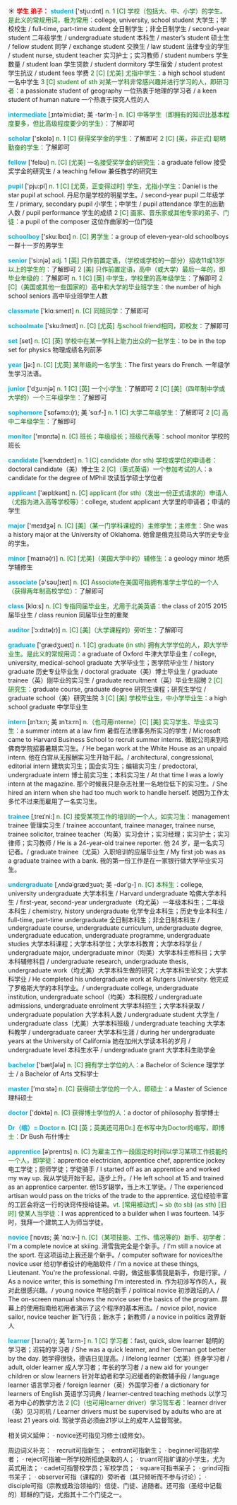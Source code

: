 ☀ <font color="red">**学生 弟子：**</font>
<font color="sky blue">**student**</font> ['stju:dnt] 
<font color="rgb(227, 108, 9)">n. 1 [C] 学校（包括大、中、小学）的学生。是此义的常规用词，极为常用：</font>college, university, school student 大学生；学校校生 / full-time, part-time student 全日制学生；非全日制学生 / second-year student 二年级学生 / undergraduate student 本科生 / master’s student 硕士生 / fellow student 同学 / exchange student 交换生 / law student 法律专业的学生 / student nurse, student teacher 实习护士；实习教师 / student numbers 学生数量 / student loan 学生贷款 / student dormitory 学生宿舍 / student protest 学生抗议 / student fees 学费 <font color="rgb(227, 108, 9)">2 [C] [尤美] 尤指中学生：</font>a high school student 一名中学生 <font color="rgb(227, 108, 9)">3 [C] student of sth 对某一学科非常感兴趣并进行学习的人，即研习者：</font>a passionate student of geography 一位热衷于地理的学习者 / a keen student of human nature 一个热衷于探究人性的人
           
<font color="sky blue">**intermediate**</font> [ˌɪntəˈmi:diət; 美 -tərˈm-]
<font color="rgb(227, 108, 9)">n. [C] 中等学生（即拥有的知识比基本程度要多，但比高级程度要少的学生）：</font>了解即可

<font color="sky blue">**scholar**</font> ['skɒlə] 
<font color="rgb(227, 108, 9)">n. 1 [C] 获得奖学金的学生：</font>了解即可 <font color="rgb(227, 108, 9)">2 [C] [英，非正式] 聪明勤奋的学生：</font>了解即可

<font color="sky blue">**fellow**</font> ['feləʊ] 
<font color="rgb(227, 108, 9)">n. [C] [尤美] 一名接受奖学金的研究生：</font>a graduate fellow 接受奖学金的研究生 / a teaching fellow 兼任教学的研究生

<font color="sky blue">**pupil**</font> ['pju:pl] 
<font color="rgb(227, 108, 9)">n. 1 [C] [尤英，正变得过时] 学生，尤指小学生：</font>Daniel is the star pupil at school. 丹尼尔是学校的明星学生。/ second-year pupil 二年级学生 / primary, secondary pupil 小学生；中学生 / pupil attendance 学生的出勤人数 / pupil performance 学生的成绩 <font color="rgb(227, 108, 9)">2 [C] 画家、音乐家或其他专家的弟子、门徒：</font>a pupil of the composer 这位作曲家的一位门徒

<font color="sky blue">**schoolboy**</font> ['sku:lbɒɪ] 
<font color="rgb(227, 108, 9)">n. [C] 男学生：</font>a group of eleven-year-old schoolboys 一群十一岁的男学生

<font color="sky blue">**senior**</font> ['si:njə] 
<font color="rgb(227, 108, 9)">adj. 1 [英] 只作前置定语，（学校或学校的一部分）招收11或13岁以上的学生的：</font>了解即可 <font color="rgb(227, 108, 9)">2 [美] 只作前置定语，高中（或大学）最后一年的，即毕业年级的：</font>了解即可 <font color="rgb(227, 108, 9)">n. 1 [C] [英] 中学生，学校里的高年级学生：</font>了解即可 <font color="rgb(227, 108, 9)">2 [C]（美国或其他一些国家的）高中和大学的毕业班学生：</font>the number of high school seniors 高中毕业班学生人数

<font color="sky blue">**classmate**</font> ['klɑːsmeɪt] 
<font color="rgb(227, 108, 9)">n. [C] 同班同学：</font>了解即可

<font color="sky blue">**schoolmate**</font> ['sku:lmeɪt] 
<font color="rgb(227, 108, 9)">n. [C] [尤英] 与school friend相同，即校友：</font>了解即可

<font color="sky blue">**set**</font> [set] 
<font color="rgb(227, 108, 9)">n. [C] [英] 学校中在某一学科上能力出众的一批学生：</font>to be in the top set for physics 物理成绩名列前茅

<font color="sky blue">**year**</font> [jə:] 
<font color="rgb(227, 108, 9)">n. [C] [尤英] 某年级的一名学生：</font>The first years do French. 一年级学生学习法语。

<font color="sky blue">**junior**</font> ['dӡu:njə] 
<font color="rgb(227, 108, 9)">n. 1 [C] [英] 一个小学生：</font>了解即可 <font color="rgb(227, 108, 9)">2 [C] [美]（四年制中学或大学的）一个三年级学生：</font>了解即可
           
<font color="sky blue">**sophomore**</font> [ˈsɒfəmɔ:(r); 美 ˈsɑ:f-]
<font color="rgb(227, 108, 9)">n. 1 [C] 大学二年级学生：</font>了解即可 <font color="rgb(227, 108, 9)">2 [C] 高中二年级学生：</font>了解即可

<font color="sky blue">**monitor**</font> ['mɒnɪtə] 
<font color="rgb(227, 108, 9)">n. [C] 班长；年级级长；班级代表等：</font>school monitor 学校的班长

<font color="sky blue">**candidate**</font> ['kændɪdeɪt] 
<font color="rgb(227, 108, 9)">n. 1 [C] candidate (for sth) 学校或学位的申请者：</font>doctoral candidate（美）博士生 <font color="rgb(227, 108, 9)">2 [C]（英式英语）一个参加考试的人：</font>a candidate for the degree of MPhil 攻读哲学硕士学位者

<font color="sky blue">**applicant**</font> ['æplɪkənt] 
<font color="rgb(227, 108, 9)">n. [C] applicant (for sth)（发出一份正式请求的）申请人（尤指为进入高等学校等）：</font>college, student applicant 大学里的申请者；申请的学生

<font color="sky blue">**major**</font> ['meɪdӡə] 
<font color="rgb(227, 108, 9)">n. [C] [美]（某一门学科课程的）主修学生；主修生：</font>She was a history major at the University of Oklahoma. 她曾是俄克拉荷马大学历史专业的学生。
           
<font color="sky blue">**minor**</font> [ˈmaɪnə(r)]
<font color="rgb(227, 108, 9)">n. [C] [尤美]（美国大学中的）辅修生：</font>a geology minor 地质学辅修生
 
<font color="sky blue">**associate**</font> [ə'səʊʃɪeɪt] 
<font color="rgb(227, 108, 9)">n. [C] Associate在美国可指拥有准学士学位的一个人（获得两年制高校学位）：</font>了解即可

<font color="sky blue">**class**</font> [klɑːs] 
<font color="rgb(227, 108, 9)">n. [C] 专指同届毕业生，尤用于北美英语：</font>the class of 2015 2015届毕业生 / class reunion 同届毕业生的重聚

<font color="sky blue">**auditor**</font> [ˈɔ:dɪtə(r)]
<font color="rgb(227, 108, 9)">n. [C] [美]（大学课程的）旁听生：</font>了解即可

<font color="sky blue">**graduate**</font> ['ɡrædӡueɪt] 
<font color="rgb(227, 108, 9)">n. 1 [C] graduate (in sth) 拥有大学学位的人，即大学毕业生。是此义的常规用词：</font>a graduate of Oxford 牛津大学毕业生 / college, university, medical-school graduate 大学毕业生；医学院毕业生 / history graduate 历史专业毕业生 / doctoral graduate（美）博士毕业生 / graduate trainee（英）刚毕业的实习生 / graduate recruitment（英）毕业生招聘 <font color="rgb(227, 108, 9)">2 [C] 研究生：</font>graduate course, graduate degree 研究生课程；研究生学位 / graduate school（美）研究生院 <font color="rgb(227, 108, 9)">3 [C] [美] 学校毕业生，中小学毕业生：</font>a high school graduate 中学毕业生
                      
<font color="sky blue">**intern**</font> [ɪnˈtɜ:n; 美 ɪnˈtɜ:rn]
<font color="rgb(227, 108, 9)">n.（也可用interne）[C] [美] 实习学生、毕业实习生：</font>a summer intern at a law firm 暑假在法律事务所实习的学生 / Microsoft came to Harvard Business School to recruit summer interns. 微软公司来到哈佛商学院招募暑期实习生。/ He began work at the White House as an unpaid intern. 他在白宫从无报酬实习生开始干起。/ architectural, congressional, editorial intern 建筑实习生；国会实习生；编辑实习生 / predoctoral, undergraduate intern 博士前实习生；本科实习生 / At that time I was a lowly intern at the magazine. 那个时候我只是杂志社里一名地位低下的实习生。/ She hired an intern when she had too much work to handle herself. 她因为工作太多忙不过来而雇用了一名实习生。
           
<font color="sky blue">**trainee**</font> [ˌtreɪˈni:]
<font color="rgb(227, 108, 9)">n. [C] 接受某项工作的培训的一个人，如实习生：</font>management trainee 管理实习生 / trainee accountant, trainee manager, trainee nurse, trainee solicitor, trainee teacher（均英）实习会计；实习经理；实习护士；实习律师；实习教师 / He is a 24-year-old trainee reporter. 他 24 岁，是一名实习记者。/ graduate trainee（尤英）入职培训的应届毕业生 / My first job was as a graduate trainee with a bank. 我的第一份工作是在一家银行做大学毕业实习生。

<font color="sky blue">**undergraduate**</font> [ˌʌndəˈgrædʒuət; 美 -dərˈg-]
<font color="rgb(227, 108, 9)">n. [C] 本科生：</font>college, university undergraduate 大学本科生 / Harvard undergraduate 哈佛大学本科生 / first-year, second-year undergraduate（均尤英）一年级本科生；二年级本科生 / chemistry, history undergraduate 化学专业本科生；历史专业本科生 / full-time, part-time undergraduate 全日制本科生；非全日制本科生 / undergraduate course, undergraduate curriculum, undergraduate degree, undergraduate education, undergraduate programme, undergraduate studies 大学本科课程；大学本科学位；大学本科教育；大学本科学业 / undergraduate major, undergraduate minor（均美）大学本科主修科目；大学本科辅修科目 / undergraduate research, undergraduate thesis, undergraduate work（均尤美）大学本科生做的研究；大学本科生论文；大学本科学业 / He completed his undergraduate work at Rutgers University. 他完成了罗格斯大学的本科学业。/ undergraduate college, undergraduate institution, undergraduate school（均美）本科院校 / undergraduate admissions, undergraduate enrolment 大学本科招生；大学本科录取 / undergraduate population 大学本科人数 / undergraduate student 大学生 / undergraduate class（尤美）大学本科班级 / undergraduate teaching 大学本科教学 / undergraduate career 大学本科生涯 / during her undergraduate years at the University of California 她在加州大学读本科的岁月 / undergraduate level 本科生水平 / undergraduate grant 大学本科生助学金

<font color="sky blue">**bachelor**</font> ['bætʃələ] 
<font color="rgb(227, 108, 9)">n. [C] 拥有学士学位的人：</font>a Bachelor of Science 理学学士 / a Bachelor of Arts 文科学士

<font color="sky blue">**master**</font> ['mɑːstə] 
<font color="rgb(227, 108, 9)">n. [C] 获得硕士学位的一个人，即硕士：</font>a Master of Science 理科硕士

<font color="sky blue">**doctor**</font> ['dɒktə] 
<font color="rgb(227, 108, 9)">n. [C] 获得博士学位的人：</font>a doctor of philosophy 哲学博士

<font color="sky blue">**Dr（缩）= Doctor**</font> 
<font color="rgb(227, 108, 9)">n. [C] [英；英美还可用Dr.] 在书写中为Doctor的缩写，即博士：</font>Dr Bush 布什博士
           
<font color="sky blue">**apprentice**</font> [əˈprentɪs]
<font color="rgb(227, 108, 9)">n. [C] 为雇主工作一段固定的时间以学习某项工作技能的一个人，即学徒：</font>apprentice electrician, apprentice chef, apprentice jockey 电工学徒；厨师学徒；学徒骑手 / I started off as an apprentice and worked my way up. 我从学徒开始干起，逐步上升。/ He left school at 15 and trained as an apprentice carpenter. 他15岁辍学，当上木工学徒。/ The experienced artisan would pass on the tricks of the trade to the apprentice. 这位经验丰富的工匠会将这一行的诀窍传授给徒弟。<font color="rgb(227, 108, 9)">vt. [常用被动式] ~ sb (to sb) (as sth) [旧时] 使某人当学徒：</font>I was apprenticed to a builder when I was fourteen. 14岁时，我拜一个建筑工人为师当学徒。
           
<font color="sky blue">**novice**</font> [ˈnɒvɪs; 美 ˈnɑ:v-]
<font color="rgb(227, 108, 9)">n. [C]（某项技能、工作、情况等的）新手、初学者：</font>I'm a complete novice at skiing. 滑雪我完全是个新手。/ I'm still a novice at the sport. 在这项运动上我还是个新手。/ computer software for novices/the novice user 给初学者设计的电脑软件 / I'm a novice at these things, Lieutenant. You're the professional. 中尉，做这些事情我是新手，你是行家。/ As a novice writer, this is something I'm interested in. 作为初涉写作的人，我对此很感兴趣。/ young novice 年轻的新手 / political novice 初涉政坛的人 / The on-screen manual shows the novice user the basics of the program. 屏幕上的使用指南给初用者演示了这个程序的基本用法。/ novice pilot, novice sailor, novice teacher 新飞行员；新水手；新教师 / a novice in politics 政界新人
           
<font color="sky blue">**learner**</font> [ˈlɜ:nə(r); 美 ˈlɜ:rn-]
<font color="rgb(227, 108, 9)">n. 1 [C] 学习者：</font>fast, quick, slow learner 聪明的学习者；迟钝的学习者 / She was a quick learner, and her German got better by the day. 她学得很快，德语日见提高。/ lifelong learner（尤美）终身学习者 / adult, older learner 成人学习者；年长的学习者 / a new aid for younger children or slow learners 针对年幼者和学习迟缓者的新教辅手段 / language learner 语言学习者 / foreign learner（英）外国学习者 / a dictionary for learners of English 英语学习词典 / learner-centred teaching methods 以学习者为中心的教学方法 <font color="rgb(227, 108, 9)">2 [C]（也可用learner driver）学习驾车者：</font>learner driver（英）见习司机 / Learner drivers must be supervised by adults who are at least 21 years old. 驾驶学员必须由21岁以上的成年人监督驾驶。

相关词义延伸：
· novice还可指见习修士(或修女)。

周边词义补充：
· recruit可指新生；
· entrant可指新生；
· beginner可指初学者；
· reject可指被一所学校所拒绝录取的人；
· truant可指旷课的小学生，尤为英式用法；
· cadet可指警校学员；军校学员；
· square可指书呆子；
· grind可指书呆子；
· observer可指（课程的）旁听者（其只倾听而不参与讨论）；
· disciple可指（宗教或政治领袖的）信徒、门徒、追随者。还可指（圣经中记载的）耶稣的门徒，尤指其十二个门徒之一。